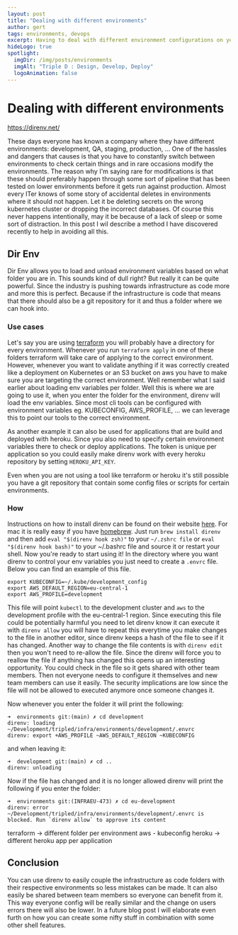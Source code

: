 ```yaml
---
layout: post
title: "Dealing with different environments"
author: gert
tags: environments, devops
excerpt: Having to deal with different environment configurations on your pc can be a hassle and dangerous.
hideLogo: true
spotlight:
  imgDir: /img/posts/environments
  imgAlt: "Triple D : Design, Develop, Deploy"
  logoAnimation: false
---
```

# Dealing with different environments

https://direnv.net/

These days everyone has known a company where they have different environments: development, QA, staging, production, ... One of the hassles and dangers that causes is that you have to constantly switch between environments to check certain things and in rare occasions modify the environments. The reason why I'm saying rare for modifications is that these should preferably happen through some sort of pipeline that has been tested on lower environments before it gets run against production.
Almost every ITer knows of some story of accidental deletes in environments where it should not happen. Let it be deleting secrets on the wrong kubernetes cluster or dropping the incorrect databases. Of course this never happens intentionally, may it be because of a lack of sleep or some sort of distraction.
In this post I wil describe a method I have discovered recently to help in avoiding all this.

## Dir Env

Dir Env allows you to load and unload environment variables based on what folder you are in. 
This sounds kind of dull right? But really it can be quite powerful. Since the industry is pushing towards infrastructure as code more and more this is perfect. Because if the infrastructure is code that means that there should also be a git repository for it and thus a folder where we can hook into.

### Use cases

Let's say you are using [terraform](https://www.terraform.io/) you will probably have a directory for every environment. Whenever you run `terraform apply` in one of these folders terraform will take care of applying to the correct environment.
However, whenever you want to validate anything if it was correctly created like a deployment on Kubernetes or an S3 bucket on aws you have to make sure you are targeting the correct environment. Well remember what I said earlier about loading env variables per folder. Well this is where we are going to use it, when you enter the folder for the environment, direnv will load the env variables.
Since most cli tools can be configured with environment variables eg. KUBECONFIG, AWS_PROFILE, ... we can leverage this to point our tools to the correct environment.

As another example it can also be used for applications that are build and deployed with heroku. Since you also need to specify certain environment variables there to check or deploy applications. The token is unique per application so you could easily make direnv work with every heroku repository by setting `HEROKU_API_KEY`.

Even when you are not using a tool like terraform or heroku it's still possible you have a git repository that contain some config files or scripts for certain environments.

### How

Instructions on how to install direnv can be found on their website [here](https://direnv.net/docs/installation.html).
For mac it is really easy if you have [homebrew](https://brew.sh/). Just run `brew install direnv` and then add `eval "$(direnv hook zsh)"` to your `~/.zshrc file` or `eval "$(direnv hook bash)"` to your ~/.bashrc file and source it or restart your shell.
Now you're ready to start using it! In the directory where you want direnv to control your env variables you just need to create a `.envrc` file. Below you can find an example of this file. 
```
export KUBECONFIG=~/.kube/development_config
export AWS_DEFAULT_REGION=eu-central-1
export AWS_PROFILE=development
```
This file will point `kubectl` to the development cluster and `aws` to the development profile with the eu-central-1 region. Since executing this file could be potentially harmful you need to let direnv know it can execute it with `direnv allow` you will have to repeat this everytime you make changes to the file in another editor, since direnv keeps a hash of the file to see if it has changed.
Another way to change the file contents is with `direnv edit` then you won't need to re-allow the file.
Since the direnv will force you to reallow the file if anything has changed this opens up an interesting opportunity. You could check in the file so it gets shared with other team members. Then not everyone needs to configure it themselves and new team members can use it easily. The security implications are low since the file will not be allowed to executed anymore once someone changes it.

Now whenever you enter the folder it will print the following: 

```
➜  environments git:(main) ✗ cd development
direnv: loading ~/Development/tripled/infra/environments/development/.envrc
direnv: export +AWS_PROFILE ~AWS_DEFAULT_REGION ~KUBECONFIG
```

and when leaving it: 
```
➜  development git:(main) ✗ cd ..
direnv: unloading
```
Now if the file has changed and it is no longer allowed direnv will print the following if you enter the folder:
```
➜  environments git:(INFRAEU-473) ✗ cd eu-development
direnv: error ~/Development/tripled/infra/environments/development/.envrc is blocked. Run `direnv allow` to approve its content
```

terraform -> different folder per environment
  aws -
  kubeconfig
heroku -> different heroku app per application

## Conclusion

You can use direnv to easily couple the infrastructure as code folders with their respective environments so less mistakes can be made. It can also easily be shared between team members so everyone can benefit from it.
This way everyone config will be really similar and the change on users errors there will also be lower. In a future blog post I will elaborate even furth on how you can create some nifty stuff in combination with some other shell features.

